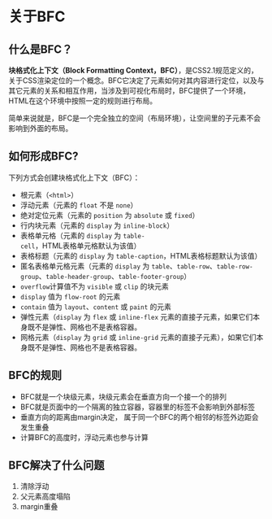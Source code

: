 # 关于BFC

## 什么是BFC？

**块格式化上下文（Block Formatting Context，BFC）**，是CSS2.1规范定义的，关于CSS渲染定位的一个概念。BFC它决定了元素如何对其内容进行定位，以及与其它元素的关系和相互作用，当涉及到可视化布局时，BFC提供了一个环境，HTML在这个环境中按照一定的规则进行布局。

简单来说就是，BFC是一个完全独立的空间（布局环境），让空间里的子元素不会影响到外面的布局。

## 如何形成BFC?

下列方式会创建块格式化上下文（BFC）：

- 根元素（```<html>```）
- 浮动元素（元素的 ```float``` 不是 ```none```）
- 绝对定位元素（元素的 ```position``` 为 ```absolute``` 或 ```fixed```）
- 行内块元素（元素的 ```display``` 为 ```inline-block```）
- 表格单元格（元素的 ```display``` 为 ```table-cell```，HTML表格单元格默认为该值）
- 表格标题（元素的 ```display``` 为 ```table-caption```，HTML表格标题默认为该值）
- 匿名表格单元格元素（元素的 ```display``` 为 ```table```、```table-row```、```table-row-group```、```table-header-group```、```table-footer-group```）
- ```overflow```计算值不为 ```visible``` 或 ```clip``` 的块元素
- ```display``` 值为 ```flow-root``` 的元素
- ```contain``` 值为 ```layout```、```content``` 或 ```paint``` 的元素
- 弹性元素（```display``` 为 ```flex``` 或 ```inline-flex``` 元素的直接子元素，如果它们本身既不是弹性、网格也不是表格容器。
- 网格元素（```display``` 为 ```grid``` 或 ```inline-grid``` 元素的直接子元素），如果它们本身既不是弹性、网格也不是表格容器。

## BFC的规则

- BFC就是一个块级元素，块级元素会在垂直方向一个接一个的排列
- BFC就是页面中的一个隔离的独立容器，容器里的标签不会影响到外部标签
- 垂直方向的距离由margin决定， 属于同一个BFC的两个相邻的标签外边距会发生重叠
- 计算BFC的高度时，浮动元素也参与计算

## BFC解决了什么问题

1. 清除浮动
2. 父元素高度塌陷
3. margin重叠
